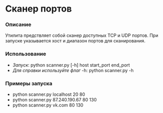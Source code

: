 # Сканер портов

### Описание

Утилита предствляет собой сканер доступных TCP и UDP портов.
При запуске указывается хост и диапазон портов для сканирования.

### Использование

- _Запуск_: python scanner.py [-h] host start_port end_port
- _Для справки используйте флаг_ -h: python scanner.py -h

### Примеры запуска

- python scanner.py localhost 20 80
- python scanner.py 87.240.190.67 80 130
- python scanner.py vk.com 80 130